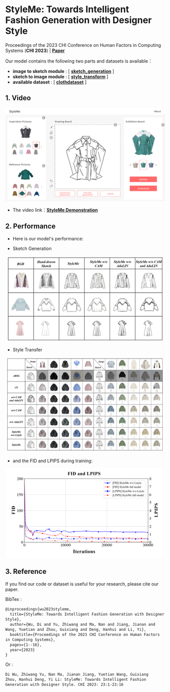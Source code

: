 # StyleMe: Towards Intelligent Fashion Generation with Designer Style

Proceedings of the 2023 CHI Conference on Human Factors in Computing Systems (**CHI 2023**) | [**Paper**](https://dl.acm.org/doi/fullHtml/10.1145/3544548.3581377)


Our model contains the following two parts and datasets is available：
- **image to sketch module** : [ [**sketch_generation**](https://github.com/ExponentiAI/StyleMe/tree/main/sketch_generation) ]
- **sketch to image module** : [ [**style_transform**](https://github.com/ExponentiAI/StyleMe/tree/main/styleme) ]
- **available dataset** : [ [**clothdataset**](https://drive.google.com/drive/folders/1tAHeblEon0Awb3QchTlLq9Knyc443i3x) ]


## 1. Video

<p align="center">
<img src='./fig/styleme.png#pic_center' width="800px">
</p>

- The video link：**[StyleMe Demonstration](https://user-images.githubusercontent.com/43172916/218964923-1f99907c-4841-4cca-a961-fc771f22834f.mp4)**


## 2. Performance
- Here is our model's performance:

- Sketch Generation
<p align="center">
<img src='./fig/sketch.png#pic_center' width="500px">
</p>

- Style Transfer
<p align="center">
<img src='./fig/performance.png#pic_center' width="800px">
</p>

- and the FID and LPIPS during training:

<p align="center">
<img src='./fig/fid_lpips.png#pic_center' width="500px">
</p>

## 3. Reference

If you find our code or dataset is useful for your research, please cite our paper.

BibTex :
```
@inproceedings{wu2023styleme,
  title={StyleMe: Towards Intelligent Fashion Generation with Designer Style},
  author={Wu, Di and Yu, Zhiwang and Ma, Nan and Jiang, Jianan and Wang, Yuetian and Zhou, Guixiang and Deng, Hanhui and Li, Yi},
  booktitle={Proceedings of the 2023 CHI Conference on Human Factors in Computing Systems},
  pages={1--16},
  year={2023}
}
```

Or :
```
Di Wu, Zhiwang Yu, Nan Ma, Jianan Jiang, Yuetian Wang, Guixiang Zhou, Hanhui Deng, Yi Li: StyleMe: Towards Intelligent Fashion Generation with Designer Style. CHI 2023: 23:1-23:16
```


